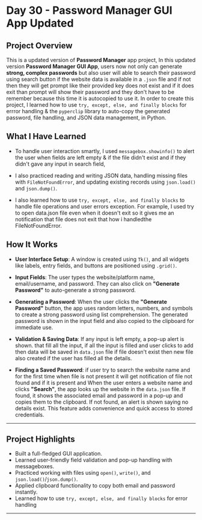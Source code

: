 # Day 30 - Password Manager GUI App Updated

## Project Overview

This is a updated version of **Password Manager** app project, In this updated version **Password Manager GUI App**, users now not only can generate **strong, complex passwords** but also user will able to search their password using search button if the website data is available in a `.json` file and if not then they will get prompt like their provided key does not exist and if it does exit than prompt will show their password and they don't have to be remember because this time it is autocopied to use it. In order to create this project, I learned how to use `try, except, else, and finally blocks` for errror handling & the `pyperclip` library to auto-copy the generated password, file handling, and JSON data management,  in Python.


## What I Have Learned

* To handle user interaction smartly, I  used `messagebox.showinfo()` to alert the user when fields are left empty  & if the file didn't exist and if they didn't gave any input in search field, 

* I also practiced reading and writing JSON data, handling missing files with `FileNotFoundError`, and updating existing records using `json.load()` and `json.dump()`.

* I also learned how to use `try, except, else, and finally blocks` to handle file operations and user errors exception. For example, I used try to open data.json file even when it doesn't exit so it gives me an notification that file does not exit that how i handledthe FileNotFoundError.

## How It Works

* **User Interface Setup**: A window is created using `Tk()`, and all widgets like labels, entry fields, and buttons are positioned using `.grid()`.

* **Input Fields**: The user types the website/platform name, email/username, and password. They can also click on **"Generate Password"** to auto-generate a strong password.

* **Generating a Password**: When the user clicks the **"Generate Password"** button, the app uses random letters, numbers, and symbols to create a strong password using list comprehension. The generated password is shown in the input field and also copied to the clipboard for immediate use.

* **Validation & Saving Data**: If any input is left empty, a pop-up alert is shown. that fill all the input, if all the input is filled and user clicks to add then data will be saved in `data.json` file if file doesn't exist then new file also created if the user has filled all the details.

* **Finding a Saved Password**: if user try to search the website name and for the first time when file is not present it will get notification of file not found and if it is present and When the user enters a website name and clicks **"Search"**, the app looks up the website in the `data.json` file. If found, it shows the associated email and password in a pop-up and copies them to the clipboard. If not found, an alert is shown saying no details exist. This feature adds convenience and quick access to stored credentials.

---

## Project Highlights

* Built a full-fledged GUI application.
* Learned user-friendly field validation and pop-up handling with messageboxes.
* Practiced working with files using `open()`, `write()`, and `json.load()`/`json.dump()`.
* Applied clipboard functionality to copy both email and password instantly.
* Learned how to use `try, except, else, and finally blocks` for error handling

---
